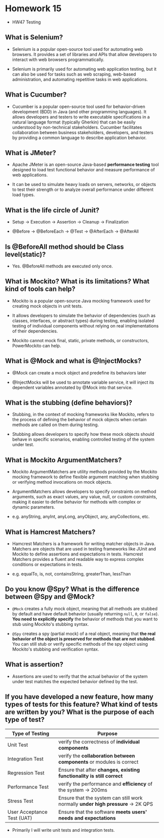 # Homework 15

- HW47 Testing



## What is Selenium?

- Selenium is a popular open-source tool used for automating web browsers. It provides a set of libraries and APIs that allow developers to interact with web browsers programmatically. 

- Selenium is primarily used for automating web application testing, but it can also be used for tasks such as web scraping, web-based administration, and automating repetitive tasks in web applications.

## What is Cucumber?

- Cucumber is a popular open-source tool used for behavior-driven development (BDD) in Java (and other programming languages). It allows developers and testers to write executable specifications in a natural language format (typically Gherkin) that can be easily understood by non-technical stakeholders. Cucumber facilitates collaboration between business stakeholders, developers, and testers by providing a common language to describe application behavior.

## What is JMeter?

- Apache JMeter is an open-source Java-based **performance testing** tool designed to load test functional behavior and measure performance of web applications. 

- It can be used to simulate heavy loads on servers, networks, or objects to test their strength or to analyze overall performance under different load types.

## What is the life circle of Junit?

- Setup -> Execution -> Assertion -> Cleanup -> Finalization

- @Before -> @BeforeEach -> @Test -> @AfterEach -> @AfterAll

## Is @BeforeAll method should be Class level(static)?

- Yes. @BeforeAll methods are executed only once.

## What is Mockito? What is its limitations? What kind of tools can help?

- Mockito is a popular open-source Java mocking framework used for creating mock objects in unit tests. 

- It allows developers to simulate the behavior of dependencies (such as classes, interfaces, or abstract types) during testing, enabling isolated testing of individual components without relying on real implementations of their dependencies.

- Mockito cannot mock final, static, private methods, or constructors, PowerMockito can help.

## What is @Mock and what is @InjectMocks?

- @Mock can create a mock object and predefine its behaviors later

- @InjectMocks will be used to annotate variable service, it will inject its dependent variables annotated by @Mock into that service.

## What is the stubbing (define behaviors)?

- Stubbing, in the context of mocking frameworks like Mockito, refers to the process of defining the behavior of mock objects when certain methods are called on them during testing. 

- Stubbing allows developers to specify how these mock objects should behave in specific scenarios, enabling controlled testing of the system under test.

## What is Mockito ArgumentMatchers?

- Mockito ArgumentMatchers are utility methods provided by the Mockito mocking framework to define flexible argument matching when stubbing or verifying method invocations on mock objects. 

- ArgumentMatchers allows developers to specify constraints on method arguments, such as exact values, any value, null, or custom constraints, making it easier to define behavior for methods with complex or dynamic parameters.

- e.g. anyString, anyInt, anyLong, anyObject, any, anyCollections, etc.

## What is Hamcrest Matchers?

- Hamcrest Matchers is a framework for writing matcher objects in Java. Matchers are objects that are used in testing frameworks like JUnit and Mockito to define assertions and expectations in tests. Hamcrest Matchers provides a fluent and readable way to express complex conditions or expectations in tests.

- e.g. equalTo, is, not, containsString, greaterThan, lessThan

## Do you know @Spy? What is the difference between @Spy and @Mock?

- `@Mock` creates a fully mock object, meaning that all methods are stubbed by default and have default behavior (usually returning `null`, `0`, or `false`). **You need to explicitly specify** the behavior of methods that you want to stub using Mockito's stubbing syntax.

- `@Spy` creates a spy (partial mock) of a real object, meaning that **the real behavior of the object is preserved for methods that are not stubbed**. You can still stub or verify specific methods of the spy object using Mockito's stubbing and verification syntax.

## What is assertion?

- Assertions are used to verify that the actual behavior of the system under test matches the expected behavior defined by the test.

## If you have developed a new feature, how many types of tests for this feature? What kind of tests are written by you? What is the purpose of each type of test?

| Type of Testing            | Purpose                                                                          |
| -------------------------- | -------------------------------------------------------------------------------- |
| Unit Test                  | verify the correctness of **individual components**                              |
| Integration Test           | verify the **collaboration between components** or modules is correct            |
| Regression Test            | Ensure that after **changes, existing functionality is still correct**           |
| Performance Test           | verify the performance and **efficiency** of the system -> 200ms                 |
| Stress Test                | Ensure that the system can still work normally **under high pressure** -> 2K QPS |
| User Acceptance Test (UAT) | Ensure that the software **meets users' needs and expectations**                 |

- Primarily I will write unit tests and integration tests.

 






